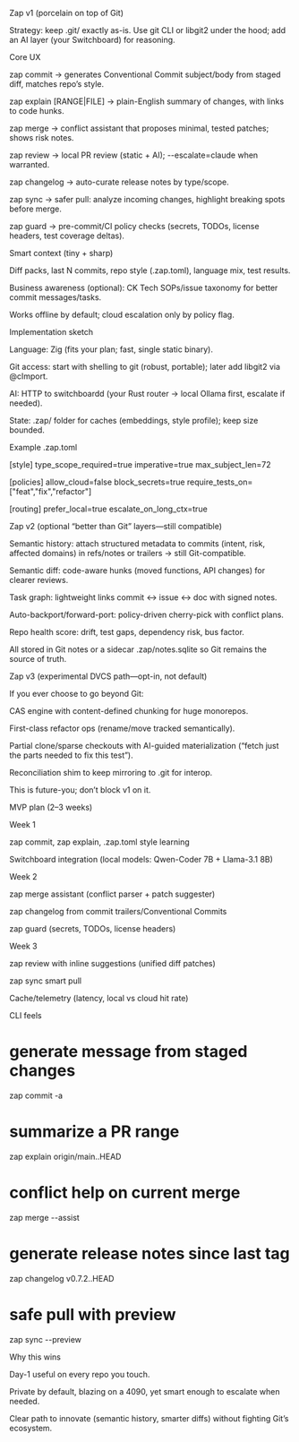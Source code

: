Zap v1 (porcelain on top of Git)

Strategy: keep .git/ exactly as-is. Use git CLI or libgit2 under the hood; add an AI layer (your Switchboard) for reasoning.

Core UX

zap commit → generates Conventional Commit subject/body from staged diff, matches repo’s style.

zap explain [RANGE|FILE] → plain-English summary of changes, with links to code hunks.

zap merge → conflict assistant that proposes minimal, tested patches; shows risk notes.

zap review → local PR review (static + AI); --escalate=claude when warranted.

zap changelog → auto-curate release notes by type/scope.

zap sync → safer pull: analyze incoming changes, highlight breaking spots before merge.

zap guard → pre-commit/CI policy checks (secrets, TODOs, license headers, test coverage deltas).

Smart context (tiny + sharp)

Diff packs, last N commits, repo style (.zap.toml), language mix, test results.

Business awareness (optional): CK Tech SOPs/issue taxonomy for better commit messages/tasks.

Works offline by default; cloud escalation only by policy flag.

Implementation sketch

Language: Zig (fits your plan; fast, single static binary).

Git access: start with shelling to git (robust, portable); later add libgit2 via @cImport.

AI: HTTP to switchboardd (your Rust router → local Ollama first, escalate if needed).

State: .zap/ folder for caches (embeddings, style profile); keep size bounded.

Example .zap.toml

[style]
type_scope_required=true
imperative=true
max_subject_len=72

[policies]
allow_cloud=false
block_secrets=true
require_tests_on= ["feat","fix","refactor"]

[routing]
prefer_local=true
escalate_on_long_ctx=true

Zap v2 (optional “better than Git” layers—still compatible)

Semantic history: attach structured metadata to commits (intent, risk, affected domains) in refs/notes or trailers → still Git-compatible.

Semantic diff: code-aware hunks (moved functions, API changes) for clearer reviews.

Task graph: lightweight links commit ↔ issue ↔ doc with signed notes.

Auto-backport/forward-port: policy-driven cherry-pick with conflict plans.

Repo health score: drift, test gaps, dependency risk, bus factor.

All stored in Git notes or a sidecar .zap/notes.sqlite so Git remains the source of truth.

Zap v3 (experimental DVCS path—opt-in, not default)

If you ever choose to go beyond Git:

CAS engine with content-defined chunking for huge monorepos.

First-class refactor ops (rename/move tracked semantically).

Partial clone/sparse checkouts with AI-guided materialization (“fetch just the parts needed to fix this test”).

Reconciliation shim to keep mirroring to .git for interop.

This is future-you; don’t block v1 on it.

MVP plan (2–3 weeks)

Week 1

zap commit, zap explain, .zap.toml style learning

Switchboard integration (local models: Qwen-Coder 7B + Llama-3.1 8B)

Week 2

zap merge assistant (conflict parser + patch suggester)

zap changelog from commit trailers/Conventional Commits

zap guard (secrets, TODOs, license headers)

Week 3

zap review with inline suggestions (unified diff patches)

zap sync smart pull

Cache/telemetry (latency, local vs cloud hit rate)

CLI feels
# generate message from staged changes
zap commit -a

# summarize a PR range
zap explain origin/main..HEAD

# conflict help on current merge
zap merge --assist

# generate release notes since last tag
zap changelog v0.7.2..HEAD

# safe pull with preview
zap sync --preview

Why this wins

Day-1 useful on every repo you touch.

Private by default, blazing on a 4090, yet smart enough to escalate when needed.

Clear path to innovate (semantic history, smarter diffs) without fighting Git’s ecosystem.
